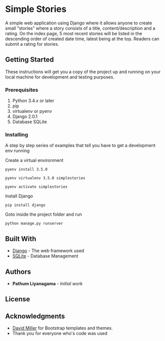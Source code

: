 # Simple Stories

A simple web application using Django where it allows anyone to create small
“stories” where a story consists of a title, content/description and a rating. On the index
page, 5 most recent stories will be listed in the descending order of created date time,
latest being at the top. Readers can submit a rating for stories.

## Getting Started

These instructions will get you a copy of the project up and running on your local machine for development and testing purposes.

### Prerequisites

1. Python 3.4.x or later
2. pip
3. virtualenv or pyenv
4. Django 2.0.1
5. Database SQLite


### Installing

A step by step series of examples that tell you have to get a development env running

Create a virtual environment

```
pyenv install 3.5.0
```
```
pyenv virtualenv 3.5.0 simplestories
```
```
pyenv activate simplestories
```
Install Django

```
pip install django
```
Goto inside the project folder and run
```
python manage.py runserver
```

## Built With

* [Django](https://www.djangoproject.com/) - The web framework used
* [SQLite](https://www.sqlite.org/) - Database Management

## Authors

* **Pathum Liyanagama** - *Initial work*
## License



## Acknowledgments
* [David Miller](http://davidmiller.io/) for Bootstrap templates and themes.
* Thank you for everyone who's code was used

